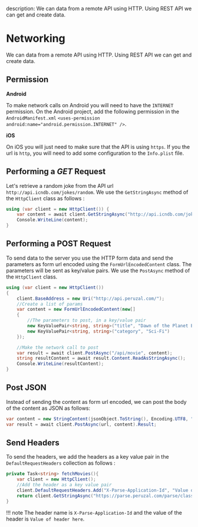 description: We can data from a remote API using HTTP. Using REST API we can get and create data.

# Networking

We can data from a remote API using HTTP. Using REST API we can get and create data.

## Permission

**Android**

To make network calls on Android you will need to have the `INTERNET` permission. On the Android project, add the following permission in the `AndroidManifest.xml`  `<uses-permission android:name="android.permission.INTERNET" />`.

**iOS**

On iOS you will just need to make sure that the API is using `https`. If you the url is `http`, you will need to add some configuration to the `Info.plist` file.

## Performing a *GET* Request

Let's retrieve a random joke from the API url `http://api.icndb.com/jokes/random`. We use the `GetStringAsync` method of the `HttpClient` class as follows :

```cs
using (var client = new HttpClient()) {
    var content = await client.GetStringAsync("http://api.icndb.com/jokes/random");
    Console.WriteLine(content);
}
```

## Performing a POST Request

To send data to the server you use the HTTP form data and send the parameters as form url encoded using the `FormUrlEncodedContent` class. The parameters will be sent as key/value pairs. We use the `PostAsync` method of the `HttpClient` class.

```cs
using (var client = new HttpClient())
{
    client.BaseAddress = new Uri("http://api.peruzal.com/");
    //Create a list of params
    var content = new FormUrlEncodedContent(new[]
    {
        //The parameters to post, in a key/value pair
        new KeyValuePair<string, string>("title", "Dawn of the Planet Earth"),
        new KeyValuePair<string, string>("category", "Sci-Fi")
    });

    //Make the network call to post
    var result = await client.PostAsync("/api/movie", content);
    string resultContent = await result.Content.ReadAsStringAsync();
    Console.WriteLine(resultContent);
}
```

## Post JSON

Instead of sending the content as form url encoded, we can post the body of the content as JSON as follows:

```csharp
var content = new StringContent(jsonObject.ToString(), Encoding.UTF8, "application/json");
var result = await client.PostAsync(url, content).Result;
```

## Send Headers

To send the headers, we add the headers as a key value pair in the `DefaultRequestHeaders` collection as follows :

```csharp
private Task<string> fetchMovies(){
    var client = new HttpClient();
    //Add the header as a key value pair
    client.DefaultRequestHeaders.Add("X-Parse-Application-Id", "Value of header here");
    return client.GetStringAsync("https://parse.peruzal.com/parse/classes/Movie/");
}
```

!!! note
    The header name is `X-Parse-Application-Id` and the value of the header is `Value of header here`.